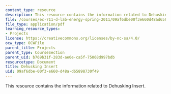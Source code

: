 ```yaml
---
content_type: resource
description: This resource contains the information related to Dehusking Insert.
file: /courses/ec-711-d-lab-energy-spring-2011/09af6dbe00f3e660d48ad65898730f49_MITEC_711S11_proj_rpthusk.pdf
file_type: application/pdf
learning_resource_types:
- Projects
license: https://creativecommons.org/licenses/by-nc-sa/4.0/
ocw_type: OCWFile
parent_title: Projects
parent_type: CourseSection
parent_uid: b769b31f-283d-ae0e-ca5f-75068d997bdb
resourcetype: Document
title: Dehusking Insert
uid: 09af6dbe-00f3-e660-d48a-d65898730f49
---
```

This resource contains the information related to Dehusking Insert.